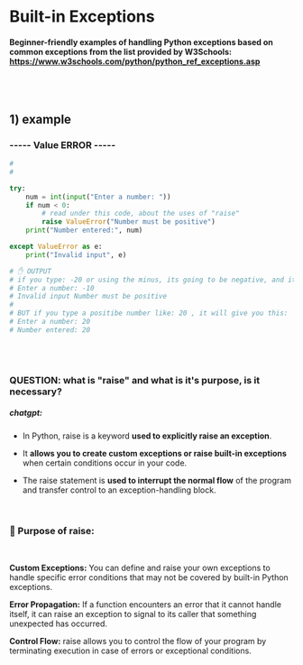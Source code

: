# Built-in Exceptions

#### Beginner-friendly examples of handling Python exceptions based on common exceptions from the list provided by W3Schools: https://www.w3schools.com/python/python_ref_exceptions.asp

<br>
<br>

## 1) example

### ----- Value ERROR -----

```python
#
#

try:
    num = int(input("Enter a number: "))
    if num < 0:
        # read under this code, about the uses of "raise"
        raise ValueError("Number must be positive")
    print("Number entered:", num)

except ValueError as e:
    print("Invalid input", e)

# ✋ OUTPUT
# if you type: -20 or using the minus, its going to be negative, and it will give you this:
# Enter a number: -10
# Invalid input Number must be positive
#
# BUT if you type a positibe number like: 20 , it will give you this:
# Enter a number: 20
# Number entered: 20
```

<br>
<br>

### QUESTION: what is "raise" and what is it's purpose, is it necessary?

##### chatgpt:

- In Python, raise is a keyword **used to explicitly raise an exception**.

- It **allows you to create custom exceptions or raise built-in exceptions** when certain conditions occur in your code.

- The raise statement is **used to interrupt the normal flow** of the program and transfer control to an exception-handling block.

<br>

### 🍊 Purpose of raise:

<br>

**Custom Exceptions:** You can define and raise your own exceptions to handle specific error conditions that may not be covered by built-in Python exceptions.

**Error Propagation:** If a function encounters an error that it cannot handle itself, it can raise an exception to signal to its caller that something unexpected has occurred.

**Control Flow:** raise allows you to control the flow of your program by terminating execution in case of errors or exceptional conditions.
